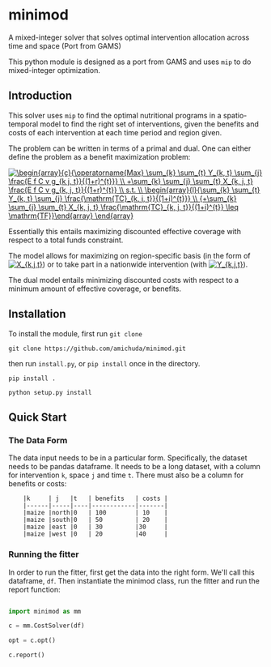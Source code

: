 # minimod
A mixed-integer solver that solves optimal intervention allocation across time and space (Port from GAMS)

This python module is designed as a port from GAMS and uses `mip` to do mixed-integer optimization.


## Introduction

This solver uses `mip` to find the optimal nutritional programs in a spatio-temporal model to find the right set of interventions, given the benefits and costs of each intervention at each time period and region given.

The problem can be written in terms of a primal and dual. One can either define the problem as a benefit maximization problem:

<a href="https://www.codecogs.com/eqnedit.php?latex=\begin{array}{c}{\operatorname{Max}&space;\sum_{k}&space;\sum_{t}&space;Y_{k,&space;t}&space;\sum_{j}&space;\frac{E&space;f&space;C&space;v&space;g_{k&space;j,&space;t}}{(1&plus;r)^{t}}}&space;\\&space;&plus;\sum_{k}&space;\sum_{j}&space;\sum_{t}&space;X_{k,&space;j,&space;t}&space;\frac{E&space;f&space;C&space;v&space;g_{k,&space;j,&space;t}}{(1&plus;r)^{t}}&space;\\&space;s.t.&space;\\&space;\begin{array}{l}{\sum_{k}&space;\sum_{t}&space;Y_{k,&space;t}&space;\sum_{j}&space;\frac{\mathrm{TC}_{k,&space;j,&space;t}}{(1&plus;i)^{t}}}&space;\\&space;{&plus;\sum_{k}&space;\sum_{j}&space;\sum_{t}&space;X_{k,&space;j,&space;t}&space;\frac{\mathrm{TC}_{k,&space;j,&space;t}}{(1&plus;i)^{t}}&space;\leq&space;\mathrm{TF}}\end{array}&space;\end{array}" target="_blank"><img src="https://latex.codecogs.com/gif.latex?\begin{array}{c}{\operatorname{Max}&space;\sum_{k}&space;\sum_{t}&space;Y_{k,&space;t}&space;\sum_{j}&space;\frac{E&space;f&space;C&space;v&space;g_{k&space;j,&space;t}}{(1&plus;r)^{t}}}&space;\\&space;&plus;\sum_{k}&space;\sum_{j}&space;\sum_{t}&space;X_{k,&space;j,&space;t}&space;\frac{E&space;f&space;C&space;v&space;g_{k,&space;j,&space;t}}{(1&plus;r)^{t}}&space;\\&space;s.t.&space;\\&space;\begin{array}{l}{\sum_{k}&space;\sum_{t}&space;Y_{k,&space;t}&space;\sum_{j}&space;\frac{\mathrm{TC}_{k,&space;j,&space;t}}{(1&plus;i)^{t}}}&space;\\&space;{&plus;\sum_{k}&space;\sum_{j}&space;\sum_{t}&space;X_{k,&space;j,&space;t}&space;\frac{\mathrm{TC}_{k,&space;j,&space;t}}{(1&plus;i)^{t}}&space;\leq&space;\mathrm{TF}}\end{array}&space;\end{array}" title="\begin{array}{c}{\operatorname{Max} \sum_{k} \sum_{t} Y_{k, t} \sum_{j} \frac{E f C v g_{k j, t}}{(1+r)^{t}}} \\ +\sum_{k} \sum_{j} \sum_{t} X_{k, j, t} \frac{E f C v g_{k, j, t}}{(1+r)^{t}} \\ s.t. \\ \begin{array}{l}{\sum_{k} \sum_{t} Y_{k, t} \sum_{j} \frac{\mathrm{TC}_{k, j, t}}{(1+i)^{t}}} \\ {+\sum_{k} \sum_{j} \sum_{t} X_{k, j, t} \frac{\mathrm{TC}_{k, j, t}}{(1+i)^{t}} \leq \mathrm{TF}}\end{array} \end{array}" /></a>

Essentially this entails maximizing discounted effective coverage with respect to a total funds constraint. 

The model allows for maximizing on region-specific basis (in the form of <a href="https://www.codecogs.com/eqnedit.php?latex=X_{k,j,t}" target="_blank"><img src="https://latex.codecogs.com/gif.latex?X_{k,j,t}" title="X_{k,j,t}" /></a>) or to take part in a nationwide intervention (with <a href="https://www.codecogs.com/eqnedit.php?latex=Y_{k,j,t}" target="_blank"><img src="https://latex.codecogs.com/gif.latex?Y_{k,j,t}" title="Y_{k,j,t}" /></a>).

The dual model entails minimizing discounted costs with respect to a minimum amount of effective coverage, or benefits.

## Installation

To install the module, first run `git clone`

`git clone https://github.com/amichuda/minimod.git`

then run `install.py`, or `pip install` once in the directory.

`pip install .`

`python setup.py install`

## Quick Start

### The Data Form

The data input needs to be in a particular form. Specifically, the dataset needs to be pandas dataframe. It needs to be a long dataset, with a column for intervention `k`, space `j` and time `t`. There must also be a column for benefits or costs:

        
        |k     | j   |t   | benefits   | costs |
        |------|-----|----|------------|-------|
        |maize |north|0   | 100        | 10    |
        |maize |south|0   | 50         | 20    |
        |maize |east |0   | 30         |30     |
        |maize |west |0   | 20         |40     |

### Running the fitter

In order to run the fitter, first get the data into the right form. We'll call this dataframe, `df`. Then instantiate the minimod class, run the fitter and run the report function:

```python

import minimod as mm

c = mm.CostSolver(df)

opt = c.opt()

c.report()
```
